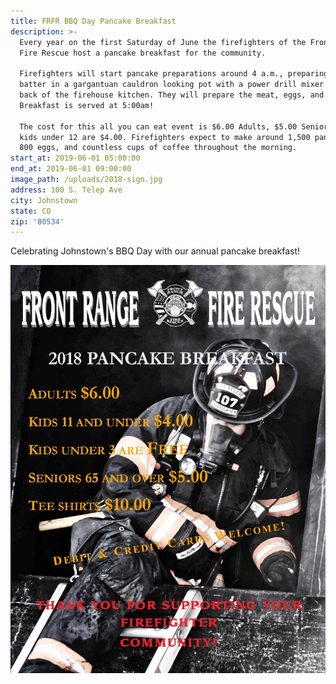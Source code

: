 ```yaml
---
title: FRFR BBQ Day Pancake Breakfast
description: >-
  Every year on the first Saturday of June the firefighters of the Front Range
  Fire Rescue host a pancake breakfast for the community. 

  Firefighters will start pancake preparations around 4 a.m., preparing the
  batter in a gargantuan cauldron looking pot with a power drill mixer in the
  back of the firehouse kitchen. They will prepare the meat, eggs, and coffee.
  Breakfast is served at 5:00am!

  The cost for this all you can eat event is $6.00 Adults, $5.00 Seniors, and
  kids under 12 are $4.00. Firefighters expect to make around 1,500 pancakes,
  800 eggs, and countless cups of coffee throughout the morning.
start_at: 2019-06-01 05:00:00
end_at: 2019-06-01 09:00:00
image_path: /uploads/2018-sign.jpg
address: 100 S. Telep Ave
city: Johnstown
state: CO
zip: '80534'
---
```


Celebrating Johnstown's BBQ Day with our annual pancake breakfast!

![](/uploads/2018-sign-1.jpg)